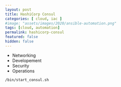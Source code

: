 ```yaml
---
layout: post
title: HashiCorp Consul
categories: [ cloud, iac ]
#image: "assets/images/2020/ansible-automation.png"
tags: [cloud, automation]
permalink: hashicorp-consul
featured: false
hidden: false
---
```


- Networking
- Developement
- Security
- Operations

```
/bin/start_consul.sh

```